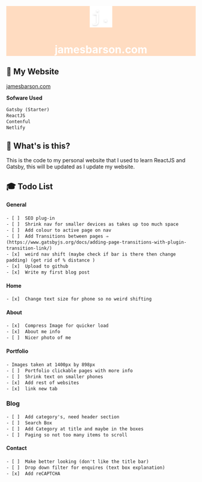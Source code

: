 <div style="background-color: rgba(255, 220, 193, 1);" class="bg-gray-dark">
<p align="center">
  <a href="https://www.jamesbarson.com">
    <img alt="jamesbarson.com" src="src/images/logo.png" width="60" />
  </a>
</p>
<h1 align="center" style="color: white">
  jamesbarson.com
</h1>
</div>

## 🚀 My Website

<a href="https://www.jamesbarson.com">jamesbarson.com</a>

**Sofware Used**

    Gatsby (Starter)
    ReactJS
    Contenful
    Netlify

## 🧐 What's is this?

This is the code to my personal website that I used to learn ReactJS and Gatsby, this will be updated as I update my website.

## 🎓 Todo List

#### General

    - [ ]  SEO plug-in
    - [ ]  Shrink nav for smaller devices as takes up too much space
    - [ ]  Add colour to active page on nav
    - [ ]  Add Transitions between pages ⇒ (https://www.gatsbyjs.org/docs/adding-page-transitions-with-plugin-transition-link/)
    - [x]  weird nav shift (maybe check if bar is there then change padding) (get rid of % distance )
    - [x]  Upload to github
    - [x]  Write my first blog post

#### Home

    - [x]  Change text size for phone so no weird shifting

#### About

    - [x]  Compress Image for quicker load
    - [x]  About me info
    - [ ]  Nicer photo of me

#### Portfolio

    - Images taken at 1400px by 898px
    - [ ]  Portfolio clickable pages with more info
    - [ ]  Shrink text on smaller phones
    - [x]  Add rest of websites
    - [x]  link new tab

### Blog

    - [ ]  Add category's, need header section
    - [ ]  Search Box
    - [ ]  Add Category at title and maybe in the boxes
    - [ ]  Paging so not too many items to scroll

#### Contact

    - [ ]  Make better looking (don't like the title bar)
    - [ ]  Drop down filter for enquires (text box explanation)
    - [x]  Add reCAPTCHA
